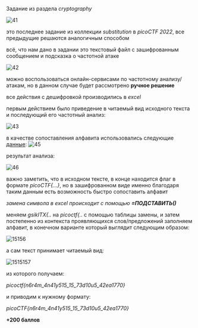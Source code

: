 Задание из раздела *сryptography*

![41](https://user-images.githubusercontent.com/62514703/167257613-b222bc27-6bff-4701-9bcc-4bc299f164b1.JPG)


это последнее задание из коллекции *substitution* в *picoCTF 2022*, все предыдущие решаются аналогичным способом

всё, что нам дано в задании это текстовый файл с зашифрованным сообщением и подсказка о частотной атаке

![42](https://user-images.githubusercontent.com/62514703/167257865-70d450cc-c7c2-4770-bb60-85776d8af037.JPG)


можно воспользоваться онлайн-сервисами по частотному анализу/атакам, но в данном случае будет рассмотрено **ручное решение**

все действия с дешифровкой производились в *excel*

первым действием было приведение в читаемый вид исходного текста и последующий его частотный анализ: 

![43](https://user-images.githubusercontent.com/62514703/167257984-20fd8b66-239f-4e9c-946b-464e5b70b08f.JPG)

в качестве сопоставления алфавита использовались следующие [данные](https://www3.nd.edu/~busiforc/handouts/cryptography/letterfrequencies.html):
![45](https://user-images.githubusercontent.com/62514703/167258084-fe3c62d8-98e4-4318-925d-4855dc572252.JPG)

результат анализа: 

![46](https://user-images.githubusercontent.com/62514703/167258184-2348396d-22f2-43f7-bc00-fdbeffda715b.JPG)


важно заметить, что в исходном тексте, в конце находится флаг в формате *picoCTF{...}*, но в зашифрованном виде
именно благодаря таким данным есть возможность быстро сопоставить алфавит


*замена символа в excel происходит с помощью **=ПОДСТАВИТЬ()***


меняем *gsikITX{..* на *picoctf{..* с помощью таблицы замены, и затем постепенно из контекста проявляющихся слов/предложений заполняем алфавит,
в конечном варианте который выглядит следующим образом: 

![15156](https://user-images.githubusercontent.com/62514703/167258482-53fa5b39-3d32-4c0d-b675-190cf294182c.JPG)


а сам текст принимает читаемый вид:

![1515157](https://user-images.githubusercontent.com/62514703/167258520-46e90ae7-9f1b-4c75-b2c2-9e16c9755218.JPG)

из которого получаем:

*picoctf{n6r4m_4n41y515_15_73d10u5_42ea1770}*

и приводим к нужному формату:

*picoCTF{n6r4m_4n41y515_15_73d10u5_42ea1770}*

**+200 баллов**

